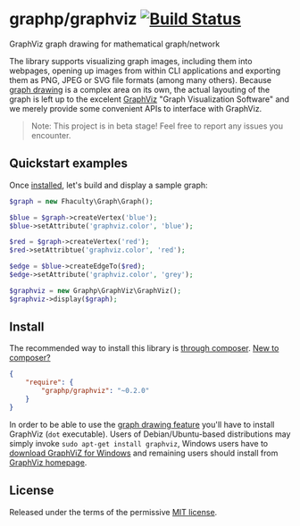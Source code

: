 # graphp/graphviz [![Build Status](https://travis-ci.org/graphp/graphviz.svg?branch=master)](https://travis-ci.org/graphp/graphviz)

GraphViz graph drawing for mathematical graph/network

The library supports visualizing graph images, including them into webpages,
opening up images from within CLI applications and exporting them
as PNG, JPEG or SVG file formats (among many others).
Because [graph drawing](http://en.wikipedia.org/wiki/Graph_drawing) is a complex area on its own,
the actual layouting of the graph is left up to the excelent [GraphViz](http://www.graphviz.org/)
"Graph Visualization Software" and we merely provide some convenient APIs to interface with GraphViz.

> Note: This project is in beta stage! Feel free to report any issues you encounter.

## Quickstart examples

Once [installed](#install), let's build and display a sample graph:

````php
$graph = new Fhaculty\Graph\Graph();

$blue = $graph->createVertex('blue');
$blue->setAttribute('graphviz.color', 'blue');

$red = $graph->createVertex('red');
$red->setAttribtue('graphviz.color', 'red');

$edge = $blue->createEdgeTo($red);
$edge->setAttribute('graphviz.color', 'grey');

$graphviz = new Graphp\GraphViz\GraphViz();
$graphviz->display($graph);
````

## Install

The recommended way to install this library is [through composer](http://getcomposer.org). [New to composer?](http://getcomposer.org/doc/00-intro.md)

```JSON
{
    "require": {
        "graphp/graphviz": "~0.2.0"
    }
}
```

In order to be able to use the [graph drawing feature](#graph-drawing) you'll have to
install GraphViz (`dot` executable). Users of Debian/Ubuntu-based distributions may simply
invoke `sudo apt-get install graphviz`, Windows users have to
[download GraphViZ for Windows](http://www.graphviz.org/Download_windows.php) and remaining
users should install from [GraphViz homepage](http://www.graphviz.org/Download.php).

## License

Released under the terms of the permissive [MIT license](http://opensource.org/licenses/MIT).
